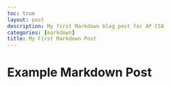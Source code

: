 ```yaml
---
toc: true
layout: post
description: My first Markdown blog post for AP CSA
categories: [markdown]
title: My First Markdown Post
---
```

# Example Markdown Post
